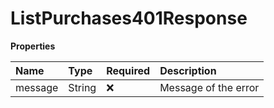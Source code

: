 # ListPurchases401Response

**Properties**

| Name    | Type   | Required | Description          |
| :------ | :----- | :------- | :------------------- |
| message | String | ❌       | Message of the error |
